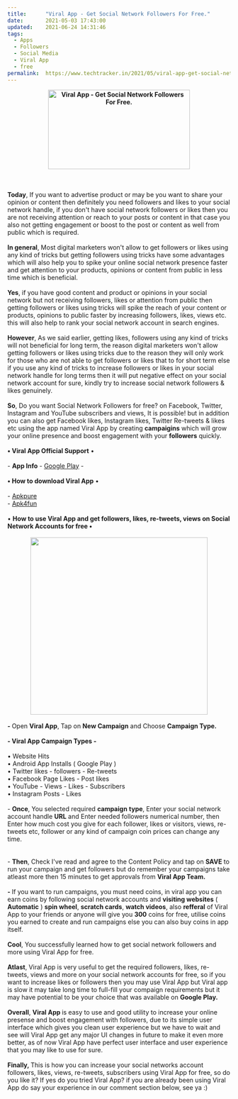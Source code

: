 ```yaml
---
title:		"Viral App - Get Social Network Followers For Free."
date:		2021-05-03 17:43:00
updated:	2021-06-24 14:31:46
tags: 
  - Apps
  - Followers
  - Social Media
  - Viral App
  - free	
permalink:	https://www.techtracker.in/2021/05/viral-app-get-social-network-followers.html
---
```


<div><div class="separator" style="clear: both; font-weight: bold; text-align: center;"><div class="separator" style="clear: both; text-align: center;"><b><div class="separator" style="clear: both; text-align: center;">
  
<a href="https://lh3.googleusercontent.com/-tbse11LA92E/YJE-AJ38rwI/AAAAAAAAEYI/WARFdAX_eQkOXG0xC1TLAyQqkALQ1OZXQCLcBGAsYHQ/s1600/1620131257285590-0.png" style=" margin-right: 1em;margin-left: 1em;">
    <img border="0" height="179" src="https://lh3.googleusercontent.com/-tbse11LA92E/YJE-AJ38rwI/AAAAAAAAEYI/WARFdAX_eQkOXG0xC1TLAyQqkALQ1OZXQCLcBGAsYHQ/w320-h180/1620131257285590-0.png" width="320" class=" " title="Viral App - Get Social Network Followers For Free." alt="Viral App - Get Social Network Followers For Free."></a></div></b></div></div></div><div><div class="separator" style="clear: both; font-family: sans-serif; font-weight: 700; text-align: center;"><span style="font-family: inherit;">&nbsp;</span></div></div><blockquote style="border: none; margin: 0 0 0 40px; padding: 0px;"><div class="separator" style="clear: both; font-family: sans-serif; text-align: left;"><br></div></blockquote><div><b><br></b></div><div><b>Today</b>, If you want to advertise product or may be you want to share your opinion or content then definitely you need followers and likes to your social network handle, if you don't have social network followers or likes then you are not receiving attention or reach to your posts or content in that case you also not getting engagement or boost to the post or content as well from public which is required.</div><div><b><br></b></div><div><b>In general</b>, Most digital marketers won't allow to get followers or likes using any kind of tricks but getting followers using tricks have some advantages which will also help you to spike your online social network presence faster and get attention to your products, opinions or content from public in less time which is beneficial.&nbsp;</div><div><br></div><div><b>Yes</b>, if you have good content and product or opinions in your social network but not receiving followers, likes or attention from public then getting followers or likes using tricks will spike the reach of your content or products, opinions to public faster by increasing followers, likes, views etc. this will also help to rank your social network account in search engines.&nbsp;</div><div><br></div><div><b>However</b>, As we said earlier, getting likes, followers using any kind of tricks will not beneficial for long term, the reason digital marketers won't allow getting followers or likes using tricks due to the reason they will only work for those who are not able to get followers or likes that to for short term else if you use any kind of tricks to increase followers or likes in your social network handle for long terms then it will put negative effect on your social network account for sure, kindly try to increase social network followers &amp; likes genuinely.</div><div><br></div><b>So</b>, Do you want Social Network Followers for free? on Facebook, Twitter, Instagram and YouTube subscribers and views, It is possible! but in addition you can also get Facebook likes, Instagram likes, Twitter Re-tweets &amp; likes etc using the app named Viral App by creating <b>campaigins</b> which will grow your online presence and boost engagement with your <b>followers</b> quickly.&nbsp;<div><br></div><div><b>• Viral App Official Support</b> •&nbsp;<br><div><br></div><div>- <b>App Info</b> - <a href="https://play.google.com/store/apps/details?id=xyz.viralapp.android">Google Play</a> -<br><div><br></div><div><b>• How to download Viral App</b> •</div><div><br></div><div>- <a href="https://apkpure.com/viral-app-promote-app-website-social-networks/xyz.viralapp.android">Apkpure</a></div><div>- <a href="https://www.apk4now.com/apk/339267/viral-app-promote-app-website-amp-social-networks/download">Apk4fun</a></div><div><br></div><div>• <b>How to use Viral App and get followers, likes, re-tweets, views on Social Network Accounts for free •</b></div><div><b><br></b></div><div><b><div class="separator" style="clear: both; text-align: center;">
  <a href="https://lh3.googleusercontent.com/-9-G0wd8GdLU/YJE6Z99vqNI/AAAAAAAAEXw/0PjgGrpBxxgLBb9pddna9qT9L2MkdQv2QCLcBGAsYHQ/s1600/1620130386476089-1.png" style="margin-left: 1em; margin-right: 1em;">
    <img border="0" src="https://lh3.googleusercontent.com/-9-G0wd8GdLU/YJE6Z99vqNI/AAAAAAAAEXw/0PjgGrpBxxgLBb9pddna9qT9L2MkdQv2QCLcBGAsYHQ/s1600/1620130386476089-1.png" width="400">
  </a>
</div><br></b></div><div><b>- </b>Open <b>Viral App</b>, Tap on <b>New Campaign</b> and Choose <b>Campaign Type.&nbsp;</b></div><div><br></div><div><b>- Viral App Campaign Types -</b></div><div><br></div><div>• Website Hits&nbsp;</div><div>• Android App Installs ( Google Play )&nbsp;</div><div>• Twitter likes - followers - Re-tweets&nbsp;</div><div>• Facebook Page Likes - Post likes&nbsp;</div><div>• YouTube - Views - Likes - Subscribers&nbsp;</div><div>• Instagram Posts - Likes <b>&nbsp;</b></div><div><br></div><div>- <b>Once</b>, You selected required <b>campaign</b> <b>type</b>, Enter your social network account handle <b>URL</b> and Enter needed followers numerical number, then Enter how much cost you give for each follower, likes or visitors, views, re-tweets etc, follower or any kind of campaign coin prices can change any time.&nbsp;</div><div><br></div><div><br></div><div>- <b>Then</b>, Check I've read and agree to the Content Policy and tap on <b>SAVE</b> to run your campaign and get followers but do remember your campaigns take atleast more then 15 minutes to get approvals from <b>Viral App Team.&nbsp;</b></div><div><b><br></b></div><div><b>- </b>If you want to run campaigns, you must need coins, in viral app you can earn coins by following social network accounts and <b>visiting websites</b> ( <b>Automatic</b> )&nbsp;<b>spin wheel</b>, <b>scratch cards</b>, <b>watch videos</b>, also <b>refferal</b> of Viral App to your friends or anyone will give you <b>300</b> coins for free, utilise coins you earned to create and run campaigns else you can also buy coins in app itself.&nbsp;</div></div></div><div><br></div><div><b>Cool</b>,&nbsp;You successfully learned how to get social network followers and more using Viral App for free.&nbsp;</div><div><br></div><div><b>Atlast</b>, Viral App is very useful to get the required followers, likes, re-tweets, views and more on your social network accounts for free, so if you want to increase likes or followers then you may use Viral App but Viral app is slow it may take long time to full-fill your compaign requirements but it may have potential to be your choice that was available on <b>Google Play.&nbsp;</b><br></div><div><b><br></b></div><div><b>Overall</b>,&nbsp;<b>Viral App&nbsp;</b>is easy to use and good utility to increase your online presense and boost engagement with followers, due to its simple user interface which gives you clean user experience but we have to wait and see will Viral App get any major UI changes in future to make it even more better, as of now Viral App have perfect user interface and user experience that you may like to use for sure.&nbsp;<b><br></b></div><div><br></div><div><b>Finally,&nbsp;</b>This is how you can increase your social networks account followers, likes, views, re-tweets, subscribers using Viral App for free, so do you like it? If yes do you tried Viral App? if you are already been using Viral App do say your experience in our comment section below, see ya :)&nbsp;<br></div>
<!-- no comments on this post -->